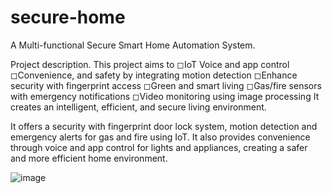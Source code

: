 # secure-home
A Multi-functional Secure Smart Home Automation System. 


Project description. This project aims to
◻IoT Voice and app control
◻Convenience, and safety by integrating motion detection
◻Enhance security with fingerprint access
◻Green and smart living
◻Gas/fire sensors with emergency notifications
◻Video monitoring using image processing
It creates an intelligent, efficient, and secure living environment.

It offers a security with fingerprint door lock system, motion detection and emergency alerts for gas and fire using IoT. It also provides convenience through voice and app control for lights and appliances, creating a safer and more efficient home environment.

![image](https://github.com/azizur19/secure-home/assets/117139483/d18ec9cb-e01b-4b25-828a-2e366e8652d8)
